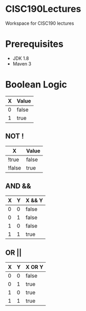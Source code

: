 # CISC190Lectures
Workspace for CISC190 lectures
# Prerequisites
- JDK 1.8
- Maven 3

# Boolean Logic
| X | Value  |
|---|---|
| 0 | false  |
| 1 | true   |

## NOT !
| X | Value |
|---|---|
| !true | false |
| !false | true |

## AND &&
| X | Y  | X && Y |
|---|----|---|
| 0 | 0  | false |
| 0 | 1  | false |
| 1 | 0  | false |
| 1 | 1  | true |

## OR ||
| X | Y | X OR Y |
|---|---|---|
| 0 | 0 | false |
| 0 | 1 | true |
| 1 | 0 | true |
| 1 | 1 | true |




